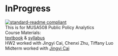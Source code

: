 # InProgress
[![standard-readme compliant](https://img.shields.io/badge/readme%20style-standard-brightgreen.svg?style=flat-square)](https://github.com/RumRon/MUSA_508/)<br />
This is for MUSA508 Public Policy Analytics<br />
Course Materials:<br />
<a href="https://urbanspatial.github.io/PublicPolicyAnalytics/" target="_blank">textbook</a> & <a href="https://docs.google.com/document/d/1PBk0uflCGf_08e4SfxAxJsBeNMuJDII_FBu06HPB9qQ/edit?usp=sharing" target="_blank">syllabus</a><br />
HW2 worked with Jingyi Cai, Chenxi Zhu, Tiffany Luo<br />
Midterm worked with <a href="https://github.com/Cjycjyc" target="_blank">Jingyi Cai</a><br />


